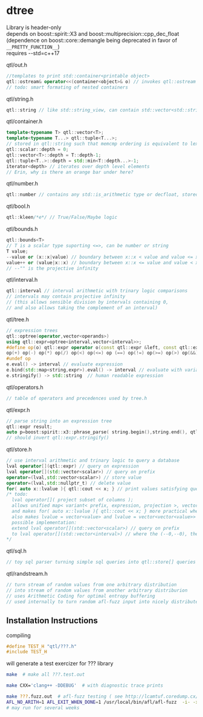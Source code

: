 # dtree

Library is header-only\
depends on boost::spirit::X3 and boost::multiprecision::cpp_dec_float\
(dependence on boost::core::demangle being deprecated in favor of `__PRETTY_FUNCTION__`)\
requires --std=c++17

qtl/out.h
```c++
//templates to print std::container<printable object>
qtl::ostream& operator<<(container<object>& o) // invokes qtl::ostream << object
// todo: smart formating of nested containers
```

qtl/string.h
```c++
qtl::string // like std::string_view, can contain std::vector<std::string>, maintaining memcmp ordering
```

qtl/container.h
```c++
template<typename T> qtl::vector<T>;
template<typename T...> qtl::tuple<T...>;
// stored in qtl::string such that memcmp ordering is equivalent to lexical std::vector or std::tuple ordering
qtl::scalar::depth = 0;
qtl::vector<T>::depth = T::depth-1;
qtl::tuple<T..>::depth = std::min<T::depth...>-1;
iterator<depth> // iterates over depth level elements
// Erin, why is there an orange bar under here?
```

qtl/number.h
```c++
qtl::number // contains any std::is_arithmetic type or decfloat, stored in qtl::string with memcmp ordering
```

qtl/bool.h
```c++
qtl::kleen/*e*/ // True/False/Maybe logic
```

qtl/bounds.h
```c++
qtl::bounds<T> 
// T is a scalar type suporting <=>, can be number or string
T value;
--value or (x::x|value) // boundary between x::x < value and value <= x::x
value++ or (value|x::x) // boundary between x::x <= value and value < x::x  
// --"" is the projective infinity
```

qtl/interval.h
```c++
qtl::interval // interval arithmetic with trinary logic comparisons
// intervals may contain projective infinity
// (this allows sensible division by intervals containing 0,
// and also allows taking the complement of an interval)
```

qtl/tree.h
```c++
// expression trees 
qtl::optree(operator,vector<operands>)
using qtl::expr=optree<interval,vector<interval>>;
#define op(o) qtl::expr operator o(const qtl::expr &left, const qtl::expr &right);
op(+) op(-) op(*) op(/) op(<) op(<=) op (==) op(!=) op(>=) op(>) op(&&) op(||)
#undef op
e.eval() -> interval // evaluate expression 
e.bind(std::map<string,expr>).eval() -> interval // evaluate with variables bound to values
e.stringify() -> std::string  // human readable expression
```

qtl/operators.h
```c++
// table of operators and precedences used by tree.h
```

qtl/expr.h
```c++
// parse string into an expression tree
qtl::expr result;
auto p=boost:spirit::x3::phrase_parse( string.begin(),string.end(), qtl::expr_rule, boost::spirit::x3::ascii::space_type, result );
// should invert qtl::expr.stringify()
```

qtl/store.h
```c++
// use interval arithmetic and trinary logic to query a database
lval operator[](qtl::expr) // query on expression
lval operator[](std::vector<scalar>) // query on prefix
operator=(lval,std::vector<scalar>) // store value
operator=(lval,std::nullptr_t) // delete value
for( auto x::lvalue ){ qtl::cout << x; } // print values satisfying query
/* todo:
  lval operator[]( project subset of columns );
  allows unified map< variant< prefix, expression, projection >, vector<column selection> > abstraction
  and makes for( auto x::lvalue ){ qtl::cout << x; } more practical when you only want specific columns
  also makes lvalue = vector<value> and lvalue = vector<vector<value>> more useful
  possible implementation:
  extend lval operator[](std::vector<scalar>) // query on prefix
  to lval operator[](std::vector<interval>) // where the (--0,--0), the False or Empty interval, means to ignore that column
*/
```

qtl/sql.h
```c++
// toy sql parser turning simple sql queries into qtl::store[] queries
```

qtl/randstream.h
```c++
// turn stream of random values from one arbitrary distribution
// into stream of random values from another arbitrary distriburion
// uses Arithmetic Coding for optimal entropy buffering
// used internally to turn random afl-fuzz input into nicely distributed tests
```

## Installation Instructions

compiling
```c++
#define TEST_H "qtl/???.h"
#include TEST_H
```
will generate a test exercizer for ??? library

```bash
make  # make all ???.test.out
```

```bash
make CXX='clang++ -DDEBUG'  # with diagnostic trace prints
```

```bash
make ???.fuzz.out  # afl-fuzz testing ( see http://lcamtuf.coredump.cx/afl/ )
AFL_NO_ARITH=1 AFL_EXIT_WHEN_DONE=1 /usr/local/bin/afl/afl-fuzz  -i- -x fuzz/???.dict -o fuzz/???.out -- ./???.fuzz.out
# may run for several weeks
```

